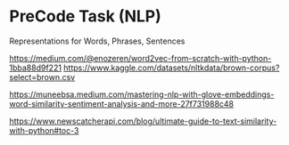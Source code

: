 # PreCode Task (NLP) 
Representations for Words, Phrases, Sentences


https://medium.com/@enozeren/word2vec-from-scratch-with-python-1bba88d9f221
https://www.kaggle.com/datasets/nltkdata/brown-corpus?select=brown.csv

https://muneebsa.medium.com/mastering-nlp-with-glove-embeddings-word-similarity-sentiment-analysis-and-more-27f731988c48

https://www.newscatcherapi.com/blog/ultimate-guide-to-text-similarity-with-python#toc-3